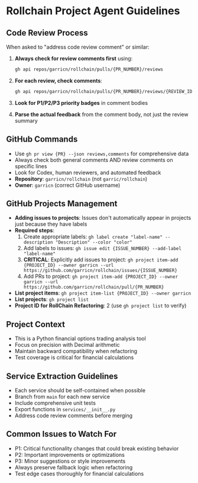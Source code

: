 # Rollchain Project Agent Guidelines

## Code Review Process
When asked to "address code review comment" or similar:

1. **Always check for review comments first** using:
   ```bash
   gh api repos/garricn/rollchain/pulls/{PR_NUMBER}/reviews
   ```

2. **For each review, check comments**:
   ```bash
   gh api repos/garricn/rollchain/pulls/{PR_NUMBER}/reviews/{REVIEW_ID}/comments
   ```

3. **Look for P1/P2/P3 priority badges** in comment bodies

4. **Parse the actual feedback** from the comment body, not just the review summary

## GitHub Commands
- Use `gh pr view {PR} --json reviews,comments` for comprehensive data
- Always check both general comments AND review comments on specific lines
- Look for Codex, human reviewers, and automated feedback
- **Repository**: `garricn/rollchain` (not `garric/rollchain`)
- **Owner**: `garricn` (correct GitHub username)

## GitHub Projects Management
- **Adding issues to projects**: Issues don't automatically appear in projects just because they have labels
- **Required steps**:
  1. Create appropriate labels: `gh label create "label-name" --description "Description" --color "color"`
  2. Add labels to issues: `gh issue edit {ISSUE_NUMBER} --add-label "label-name"`
  3. **CRITICAL**: Explicitly add issues to project: `gh project item-add {PROJECT_ID} --owner garricn --url https://github.com/garricn/rollchain/issues/{ISSUE_NUMBER}`
  4. Add PRs to project: `gh project item-add {PROJECT_ID} --owner garricn --url https://github.com/garricn/rollchain/pull/{PR_NUMBER}`
- **List project items**: `gh project item-list {PROJECT_ID} --owner garricn`
- **List projects**: `gh project list`
- **Project ID for RollChain Refactoring**: 2 (use `gh project list` to verify)

## Project Context
- This is a Python financial options trading analysis tool
- Focus on precision with Decimal arithmetic
- Maintain backward compatibility when refactoring
- Test coverage is critical for financial calculations

## Service Extraction Guidelines
- Each service should be self-contained when possible
- Branch from `main` for each new service
- Include comprehensive unit tests
- Export functions in `services/__init__.py`
- Address code review comments before merging

## Common Issues to Watch For
- P1: Critical functionality changes that could break existing behavior
- P2: Important improvements or optimizations
- P3: Minor suggestions or style improvements
- Always preserve fallback logic when refactoring
- Test edge cases thoroughly for financial calculations
